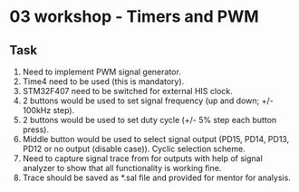 # 03 workshop - Timers and PWM

## Task
1. Need to implement PWM signal generator.
2. Time4 need to be used (this is mandatory).
3. STM32F407 need to be switched for external HIS clock.
4. 2 buttons would be used to set signal frequency (up and down; +/- 100kHz step).
5. 2 buttons would be used to set duty cycle (+/- 5% step each button press).
6. Middle button would be used to select signal output (PD15, PD14, PD13, PD12 or no output (disable case)). Cyclic selection scheme.
7. Need to capture signal trace from for outputs with help of signal analyzer to show that all functionality is working fine.
8. Trace should be saved as *.sal file and provided for mentor for analysis.

